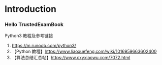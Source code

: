 # Introduction

### Hello TrustedExamBook

Python3 教程及参考链接

1. https://m.runoob.com/python3/
2. 【Python 教程】https://www.liaoxuefeng.com/wiki/1016959663602400
3. 【算法总结汇总帖】https://www.cxyxiaowu.com/7072.html
